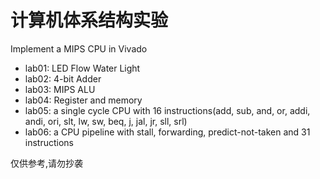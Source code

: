 # 计算机体系结构实验
 Implement a MIPS CPU in Vivado

* lab01: LED Flow Water Light
* lab02: 4-bit Adder
* lab03: MIPS ALU
* lab04: Register and memory
* lab05: a single cycle CPU with 16 instructions(add, sub, and, or, addi, andi, ori, slt, lw, sw, beq, j, jal, jr, sll, srl)
* lab06: a CPU pipeline with stall, forwarding, predict-not-taken and 31 instructions  

仅供参考,请勿抄袭  
